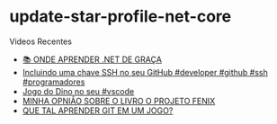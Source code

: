# update-star-profile-net-core

Videos Recentes
<!-- YOUTUBE:START -->
- [📚 ONDE APRENDER .NET DE GRAÇA](https://www.youtube.com/watch?v=YB0bVLpWJ50)
- [Incluindo uma chave SSH no seu GitHub #developer #github #ssh #programadores](https://www.youtube.com/watch?v=73iAwAm60F0)
- [Jogo do Dino no seu #vscode](https://www.youtube.com/watch?v=hdrmMLf49tM)
- [MINHA OPNIÂO SOBRE O LIVRO O PROJETO FENIX](https://www.youtube.com/watch?v=MQSXzGndZlE)
- [QUE TAL APRENDER GIT EM UM JOGO?](https://www.youtube.com/watch?v=AHU8XrWjBOs)
<!-- YOUTUBE:END -->

